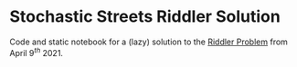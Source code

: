 # Stochastic Streets Riddler Solution

Code and static notebook for a (lazy) solution to the [Riddler Problem](https://fivethirtyeight.com/features/can-you-navigate-the-one-way-streets/) from April $9^{th}$ 2021.

